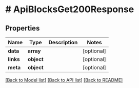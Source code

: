 # # ApiBlocksGet200Response

## Properties

Name | Type | Description | Notes
------------ | ------------- | ------------- | -------------
**data** | **array** |  | [optional]
**links** | **object** |  | [optional]
**meta** | **object** |  | [optional]

[[Back to Model list]](../../README.md#models) [[Back to API list]](../../README.md#endpoints) [[Back to README]](../../README.md)
